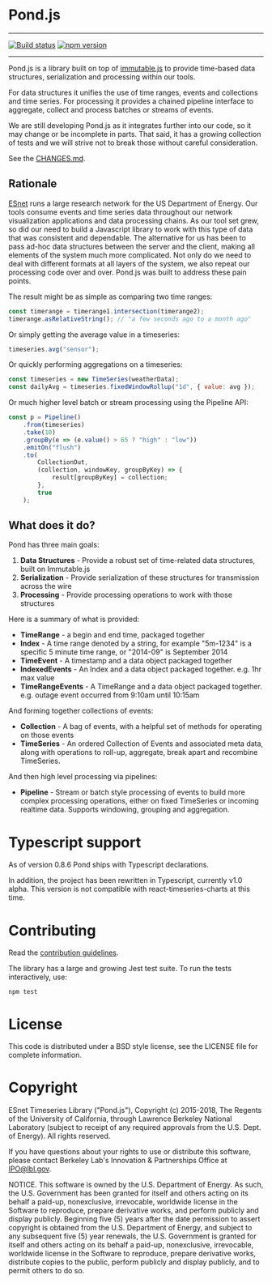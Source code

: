 # Pond.js

---

[![Build status](https://api.travis-ci.org/esnet/pond.png)](https://travis-ci.org/esnet/pond) [![npm version](https://badge.fury.io/js/pondjs.svg)](https://badge.fury.io/js/pondjs)

---

Pond.js is a library built on top of [immutable.js](https://facebook.github.io/immutable-js/) to provide time-based data structures, serialization and processing within our tools.

For data structures it unifies the use of time ranges, events and collections and time series. For processing it provides a chained pipeline interface to aggregate, collect and process batches or streams of events.

We are still developing Pond.js as it integrates further into our code, so it may change or be incomplete in parts. That said, it has a growing collection of tests and we will strive not to break those without careful consideration.

See the [CHANGES.md](/#changelog).

## Rationale

[ESnet](http://www.es.net) runs a large research network for the US Department of Energy. Our tools consume events and time series data throughout our network visualization applications and data processing chains. As our tool set grew, so did our need to build a Javascript library to work with this type of data that was consistent and dependable. The alternative for us has been to pass ad-hoc data structures between the server and the client, making all elements of the system much more complicated. Not only do we need to deal with different formats at all layers of the system, we also repeat our processing code over and over. Pond.js was built to address these pain points.

The result might be as simple as comparing two time ranges:

```js
const timerange = timerange1.intersection(timerange2);
timerange.asRelativeString(); // "a few seconds ago to a month ago"
```

Or simply getting the average value in a timeseries:

```js
timeseries.avg("sensor");
```

Or quickly performing aggregations on a timeseries:

```js
const timeseries = new TimeSeries(weatherData);
const dailyAvg = timeseries.fixedWindowRollup("1d", { value: avg });
```

Or much higher level batch or stream processing using the Pipeline API:

```js
const p = Pipeline()
    .from(timeseries)
    .take(10)
    .groupBy(e => (e.value() > 65 ? "high" : "low"))
    .emitOn("flush")
    .to(
        CollectionOut,
        (collection, windowKey, groupByKey) => {
            result[groupByKey] = collection;
        },
        true
    );
```

## What does it do?

Pond has three main goals:

1.  **Data Structures** - Provide a robust set of time-related data structures, built on Immutable.js
2.  **Serialization** - Provide serialization of these structures for transmission across the wire
3.  **Processing** - Provide processing operations to work with those structures

Here is a summary of what is provided:

-   **TimeRange** - a begin and end time, packaged together
-   **Index** - A time range denoted by a string, for example "5m-1234" is a specific 5 minute time range, or "2014-09" is September 2014
-   **TimeEvent** - A timestamp and a data object packaged together
-   **IndexedEvents** - An Index and a data object packaged together. e.g. 1hr max value
-   **TimeRangeEvents** - A TimeRange and a data object packaged together. e.g. outage event occurred from 9:10am until 10:15am

And forming together collections of events:

-   **Collection** - A bag of events, with a helpful set of methods for operating on those events
-   **TimeSeries** - An ordered Collection of Events and associated meta data, along with operations to roll-up, aggregate, break apart and recombine TimeSeries.

And then high level processing via pipelines:

-   **Pipeline** - Stream or batch style processing of events to build more complex processing operations, either on fixed TimeSeries or incoming realtime data. Supports windowing, grouping and aggregation.

# Typescript support

As of version 0.8.6 Pond ships with Typescript declarations.

In addition, the project has been rewritten in Typescript, currently v1.0 alpha. This version is not compatible with react-timeseries-charts at this time.

# Contributing

Read the [contribution guidelines](./CONTRIBUTING.md).

The library has a large and growing Jest test suite. To run the tests interactively, use:

    npm test

# License

This code is distributed under a BSD style license, see the LICENSE file for complete information.

# Copyright

ESnet Timeseries Library ("Pond.js"), Copyright (c) 2015-2018, The Regents of the University of California, through Lawrence Berkeley National Laboratory (subject to receipt of any required approvals from the U.S. Dept. of Energy). All rights reserved.

If you have questions about your rights to use or distribute this software, please contact Berkeley Lab's Innovation & Partnerships Office at IPO@lbl.gov.

NOTICE. This software is owned by the U.S. Department of Energy. As such, the U.S. Government has been granted for itself and others acting on its behalf a paid-up, nonexclusive, irrevocable, worldwide license in the Software to reproduce, prepare derivative works, and perform publicly and display publicly. Beginning five (5) years after the date permission to assert copyright is obtained from the U.S. Department of Energy, and subject to any subsequent five (5) year renewals, the U.S. Government is granted for itself and others acting on its behalf a paid-up, nonexclusive, irrevocable, worldwide license in the Software to reproduce, prepare derivative works, distribute copies to the public, perform publicly and display publicly, and to permit others to do so.
